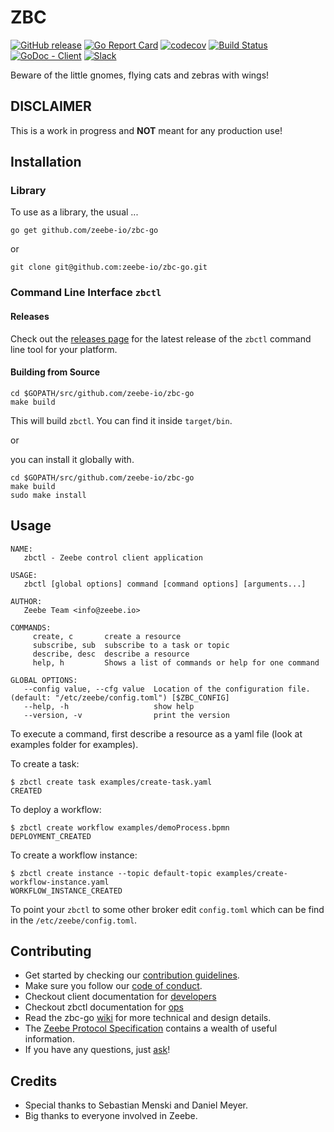 # ZBC

[![GitHub release](https://img.shields.io/github/release/zeebe-io/zbc-go.svg)](https://github.com/zeebe-io/zbc-go/releases/latest)
[![Go Report Card](https://goreportcard.com/badge/github.com/zeebe-io/zbc-go)](https://goreportcard.com/report/github.com/zeebe-io/zbc-go)
[![codecov](https://codecov.io/gh/zeebe-io/zbc-go/branch/master/graph/badge.svg)](https://codecov.io/gh/zeebe-io/zbc-go)
[![Build Status](https://travis-ci.org/zeebe-io/zbc-go.svg?branch=master)](https://travis-ci.org/zeebe-io/zbc-go)
[![GoDoc - Client](http://godoc.org/github.com/zeebe-io/zbc-go/zbc?status.svg)](https://godoc.org/github.com/zeebe-io/zbc-go/zbc)
[![Slack](https://zeebe-slackin.herokuapp.com/badge.svg)](https://zeebe-slackin.herokuapp.com/)

Beware of the little gnomes, flying cats and zebras with wings!


## DISCLAIMER
This is a work in progress and **NOT** meant for any production use!


## Installation

### Library

To use as a library, the usual ...

```go get github.com/zeebe-io/zbc-go```

or

```git clone git@github.com:zeebe-io/zbc-go.git```

### Command Line Interface ```zbctl```

#### Releases

Check out the [releases page](https://github.com/zeebe-io/zbc-go/releases) for the latest release of the `zbctl` command line tool for your platform.

#### Building from Source

```
cd $GOPATH/src/github.com/zeebe-io/zbc-go
make build
```
This will build ```zbctl```. You can find it inside ```target/bin```.

or

you can install it globally with.
```
cd $GOPATH/src/github.com/zeebe-io/zbc-go
make build
sudo make install
```


## Usage

```
NAME:
   zbctl - Zeebe control client application

USAGE:
   zbctl [global options] command [command options] [arguments...]

AUTHOR:
   Zeebe Team <info@zeebe.io>

COMMANDS:
     create, c       create a resource
     subscribe, sub  subscribe to a task or topic
     describe, desc  describe a resource
     help, h         Shows a list of commands or help for one command

GLOBAL OPTIONS:
   --config value, --cfg value  Location of the configuration file. (default: "/etc/zeebe/config.toml") [$ZBC_CONFIG]
   --help, -h                   show help
   --version, -v                print the version
```

To execute a command, first describe a resource as a yaml file (look at examples folder for examples).

To create a task:

```
$ zbctl create task examples/create-task.yaml
CREATED
```

To deploy a workflow:

```
$ zbctl create workflow examples/demoProcess.bpmn
DEPLOYMENT_CREATED
```

To create a workflow instance:

```
$ zbctl create instance --topic default-topic examples/create-workflow-instance.yaml
WORKFLOW_INSTANCE_CREATED
```

To point your ```zbctl``` to some other broker edit ```config.toml``` which can be find in the ```/etc/zeebe/config.toml```.


## Contributing

  * Get started by checking our [contribution guidelines](https://github.com/zeebe-io/zbc-go/blob/master/CONTRIBUTING.md).
  * Make sure you follow our [code of conduct](https://github.com/zeebe-io/zbc-go/blob/master/CODE_OF_CONDUCT.md).
  * Checkout client documentation for [developers](http://godoc.org/github.com/zeebe-io/zbc-go/zbc)
  * Checkout zbctl documentation for [ops](http://godoc.org/github.com/zeebe-io/zbc-go/cmd)
  * Read the zbc-go [wiki](https://github.com/zeebe-io/zbc-go/wiki) for more technical and design details.
  * The [Zeebe Protocol Specification](http://www.zeebe.io/) contains a wealth of useful information.
  * If you have any questions, just [ask](https://github.com/zeebe-io/zbc-go/issues)!


## Credits
* Special thanks to Sebastian Menski and Daniel Meyer.
* Big thanks to everyone involved in Zeebe.
